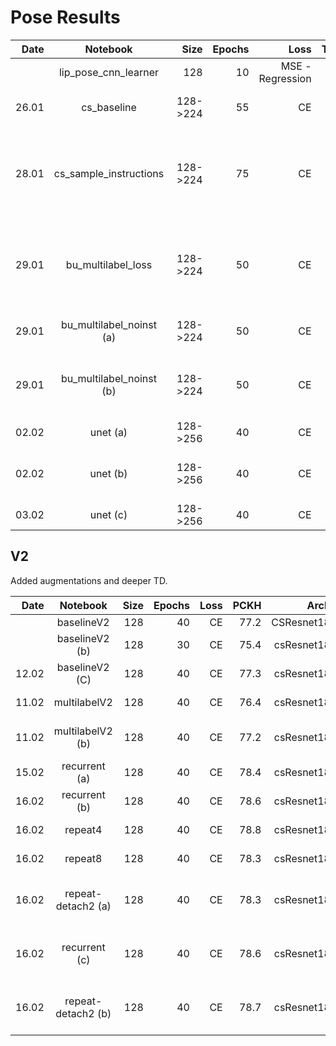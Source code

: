 # Pose Results
| Date   | Notebook    | Size    | Epochs  | Loss | Transform | PCKH  | Arch  | Pretrained | Comments |
| ------:|:-----------:| -------:| ------: | ---: | --------: | ----: |-----: | ---------: | -------: |
|        | lip_pose_cnn_learner | 128 | 10 | MSE - Regression | lr_flip | 47.6 | resnet18 | True | simple baseline, Could train longer |
| 26.01 | cs_baseline | 128->224| 55 | CE |  lr_flip | 76.3 | csResnet18 | True | simple TDBlock per BU layer, Single Instruction |
| 28.01 | cs_sample_instructions | 128->224 | 75 | CE | lr_flip | 73.3 | csResnet18 | True | simple TDBlock per BU layer. Each iteration sample one instruction\keypoint. Val loss was lower than train (not enough epochs?)
| 29.01 | bu_multilabel_loss | 128->224 | 50 | CE | lr_flip | 77.2 | csResnet18 | True | simple TDBlock per BU layer. BU detects which keypoints are present and then sends it as the instruction |
| 29.01 | bu_multilabel_noinst (a)| 128->224 | 50 | CE | lr_flip | 77.5 | csResnet18 | True | simple TDBlock per BU layer. No Instruction given. |
| 29.01 | bu_multilabel_noinst (b)| 128->224 | 50 | CE | lr_flip | 67.2 | csResnet18 | True | simple TDBlock per BU layer. No Instruction given. Detached inner state of laterals.  |
| 02.02 | unet (a) | 128->256 | 40 | CE | lr_flip | 73 | resnet-18 unet | True | fastai unet |
| 02.02 | unet (b) | 128->256 | 40 | CE | lr_flip | 76 | resnet-18 unet | True | replaced head of unet (output is two times smaller than input |
| 03.02 | unet (c) | 128->256 | 40 | CE | lr_flip | 75.5 | csunet-18 | True | replaced head of unet and BU loss|

## V2
Added augmentations and deeper TD.

| Date   | Notebook    | Size    | Epochs  | Loss | PCKH  | Arch  | Pretrained | Comments |
| ------:|:-----------:| -------:| ------: | ---: | ----: |-----: | ---------: | -------: |
|        | baselineV2 | 128 | 40 | CE | 77.2 | CSResnet18 | X | |
|  | baselineV2 (b) | 128 | 30 | CE | 75.4 | csResnet18 | V | |
| 12.02 | baselineV2 (C) | 128 | 40 | CE | 77.3 | csResnet18 | X | No instructions|
| 11.02 | multilabelV2 | 128 | 40 | CE | 76.4 | csResnet18 | X | With BU Loss |
| 11.02 | multilabelV2 (b) | 128 | 40 | CE | 77.2 | csResnet18 | X | With BU Loss, No instruction |
| 15.02 | recurrent (a) | 128 | 40 | CE | 78.4 | csResnet18 | X | repeat 2 times |
| 16.02 | recurrent (b) | 128 | 40 | CE | 78.6 | csResnet18 | X | repeat 3 times |
| 16.02 | repeat4 | 128 | 40 | CE | 78.8 | csResnet18 | X | repeat 4 times |
| 16.02 | repeat8 | 128 | 40 | CE | 78.3 | csResnet18 | X | repeat 8 times |
| 16.02 | repeat-detach2 (a) | 128 | 40 | CE | 78.3 | csResnet18 | X | repeat 2 times and detach td laterals|
| 16.02 | recurrent (c) | 128 | 40 | CE | 78.6 | csResnet18 | X | repeat 3 times and detach td laterals|
| 16.02 | repeat-detach2 (b) | 128 | 40 | CE | 78.7 | csResnet18 | X | repeat 4 times and detach td laterals|

